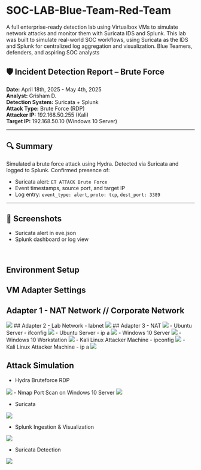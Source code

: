 # SOC-LAB-Blue-Team-Red-Team
A full enterprise-ready detection lab using Virtualbox VMs to simulate network attacks and monitor them with Suricata IDS and Splunk.
This lab was built to simulate real-world SOC workflows, using Suricata as the IDS and Splunk for centralized log aggregation and visualization. 
Blue Teamers, defenders, and aspiring SOC analysts



## 🛡️ Incident Detection Report – Brute Force

**Date:** April 18th, 2025 - May 4th, 2025  
**Analyst:** Grisham D.  
**Detection System:** Suricata + Splunk  
**Attack Type:** Brute Force (RDP)  
**Attacker IP:** 192.168.50.255 (Kali)  
**Target IP:** 192.168.50.10 (Windows 10 Server)

---

## 🔍 Summary

Simulated a brute force attack using Hydra. Detected via Suricata and logged to Splunk. Confirmed presence of:
- Suricata alert: `ET ATTACK Brute Force`
- Event timestamps, source port, and target IP
- Log entry: `event_type: alert`, `proto: tcp`, `dest_port: 3389`

---

## 📸 Screenshots
- Suricata alert in eve.json
- Splunk dashboard or log view


<br/>

## Environment Setup
## VM Adapter Settings
## Adapter 1 - NAT Network // Corporate Network
<img src="https://i.imgur.com/nlheQDn.png">
## Adapter 2 - Lab Network - labnet
<img src="https://i.imgur.com/oJAYLxO.png">
## Adapter 3 - NAT
<img src="https://i.imgur.com/lxGOfgQ.png">
- Ubuntu Server - ifconfig
<img src="https://i.imgur.com/XQiUihb.png">
- Ubuntu Server - ip a
<img src="https://i.imgur.com/UkBtRCQ.png">
- Windows 10 Server
<img src="https://i.imgur.com/FSYYEGC.png">
- Windows 10 Workstation
<img src="https://i.imgur.com/FSYYEGC.png">
- Kali Linux Attacker Machine - ipconfig
<img src="https://i.imgur.com/fN4WjEL.png">
- Kali Linux Attacker Machine - ip a 
<img src="https://i.imgur.com/fN4WjEL.png">
  
## Attack Simulation

- Hydra Bruteforce RDP
<img src="https://i.imgur.com/FcFwAHV.png">
- Nmap Port Scan on Windows 10 Server
<img src="https://i.imgur.com/5sWO6W8.png">

  
- Suricata
<img src="https://i.imgur.com/tsSikfa.png">

- Splunk Ingestion & Visualization
<img src="https://i.imgur.com/UVYlYas.png">

- Suricata Detection
<img src="https://i.imgur.com/pwK9aWY.png">
  
  
<br />

